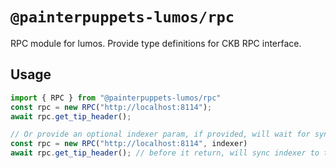 # `@painterpuppets-lumos/rpc`

RPC module for lumos. Provide type definitions for CKB RPC interface.

## Usage

```javascript
import { RPC } from "@painterpuppets-lumos/rpc"
const rpc = new RPC("http://localhost:8114");
await rpc.get_tip_header();

// Or provide an optional indexer param, if provided, will wait for sync after every RPC call.
const rpc = new RPC("http://localhost:8114", indexer)
await rpc.get_tip_header(); // before it return, will sync indexer to tip.
```
